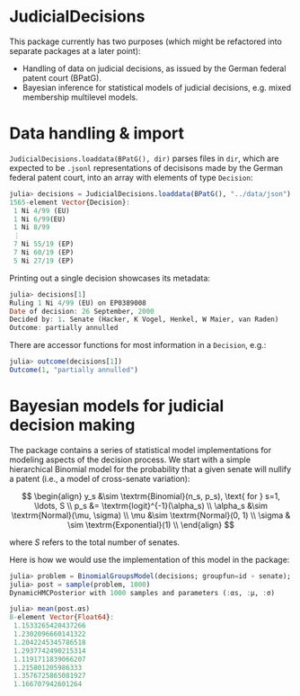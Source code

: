 # JudicialDecisions

This package currently has two purposes (which might be refactored into separate packages at a later point): 
- Handling of data on judicial decisions, as issued by the German federal patent court (BPatG).
- Bayesian inference for statistical models of judicial decisions, e.g. mixed membership multilevel models.

# Data handling & import

`JudicialDecisions.loaddata(BPatG(), dir)` parses files in `dir`, which are expected to be `.jsonl` representations
of decisisons made by the German federal patent court, into an array with elements of type `Decision`:

```julia
julia> decisions = JudicialDecisions.loaddata(BPatG(), "../data/json")
1565-element Vector{Decision}:
 1 Ni 4/99 (EU)
 1 Ni 6/99(EU)
 1 Ni 8/99
 ⋮
 7 Ni 55/19 (EP)
 7 Ni 60/19 (EP)
 5 Ni 27/19 (EP)
```

Printing out a single decision showcases its metadata:

```julia
julia> decisions[1]
Ruling 1 Ni 4/99 (EU) on EP0389008
Date of decision: 26 September, 2000
Decided by: 1. Senate (Hacker, K Vogel, Henkel, W Maier, van Raden)
Outcome: partially annulled
```
There are accessor functions for most information in a `Decision`, e.g.:

```julia
julia> outcome(decisions[1])
Outcome(1, "partially annulled")
```

# Bayesian models for judicial decision making

The package contains a series of statistical model implementations for modeling aspects of the decision process.
We start with a simple hierarchical Binomial model for the probability that a given senate will nullify a patent (i.e., a model of cross-senate variation):

$$
\begin{align}
y_s &\sim \textrm{Binomial}(n_s, p_s), \text{ for } s=1, \ldots, S \\
p_s &= \textrm{logit}^{-1}(\alpha_s) \\
\alpha_s &\sim \textrm{Normal}(\mu, \sigma) \\
\mu &\sim \textrm{Normal}(0, 1) \\
\sigma & \sim \textrm{Exponential}(1) \\
\end{align}
$$

where $S$ refers to the total number of senates.

Here is how we would use the implementation of this model in the package:


```julia
julia> problem = BinomialGroupsModel(decisions; groupfun=id ∘ senate);
julia> post = sample(problem, 1000)
DynamicHMCPosterior with 1000 samples and parameters (:αs, :μ, :σ)

julia> mean(post.αs)
8-element Vector{Float64}:
 1.1533265420437266
 1.2302096660141322
 1.2042245345786518
 1.2937742490215314
 1.1191711839066207
 1.215801205986333
 1.3576725865081927
 1.166707942601264
```

